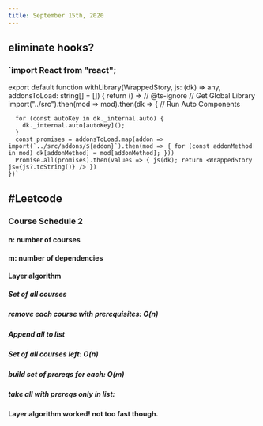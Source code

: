 ```yaml
---
title: September 15th, 2020
---
```


## eliminate hooks?
### `import React from "react";

export default function withLibrary(WrappedStory, js: (dk) => any, addonsToLoad: string[] = []) {
  return () =>
    // @ts-ignore
    // Get Global Library
    import("../src").then(mod => mod).then(dk => {
      // Run Auto Components

      for (const autoKey in dk._internal.auto) {
        dk._internal.auto[autoKey]();
      }
      const promises = addonsToLoad.map(addon => import(`../src/addons/${addon}`).then(mod => { for (const addonMethod in mod) dk[addonMethod] = mod[addonMethod]; }))
      Promise.all(promises).then(values => { js(dk); return <WrappedStory js={js?.toString()} /> })
    })`

## #Leetcode
### Course Schedule 2
#### n: number of courses

#### m: number of dependencies

#### Layer algorithm
##### Set of all courses

##### remove each course with prerequisites: O(n)

##### Append all to list

##### Set of all courses left: O(n)

##### build set of prereqs for each: O(m)

##### take all with prereqs only in list: 

#### Layer algorithm worked! not too fast though.

## 
